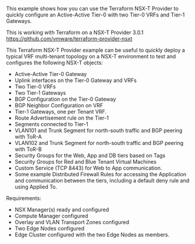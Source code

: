 This example shows how you can use the Terraform NSX-T Provider to quickly configure an Active-Active Tier-0 with two Tier-0 VRFs and Tier-1 Gateways.

This is working with Terraform on a NSX-T Provider 3.0.1 https://github.com/vmware/terraform-provider-nsxt

This Terraform NSX-T Provider example can be useful to quickly deploy a typical VRF multi-tenant topology on a NSX-T environment to test and configures the following NSX-T objects: 

- Active-Active Tier-0 Gateway
- Uplink interfaces on the Tier-0 Gateway and VRFs
- Two Tier-0 VRFs
- Two Tier-1 Gateways
- BGP Configuration on the Tier-0 Gateway
- BGP Neighbor Configuration on VRF
- Tier-1 Gateways, one per Tenant VRF.
- Route Advertisement rule on the Tier-1
- Segments connected to Tier-1
- VLAN101 and Trunk Segment for north-south traffic and BGP peering with ToR-A
- VLAN102 and Trunk Segment for north-south traffic and BGP peering with ToR-B
- Security Groups for the Web, App and DB tiers based on Tags
- Security Groups for Red and Blue Tenant Virtual Machines
- Custom Service (TCP 8443) for Web to App communication.
- Some example Distributed Firewall Rules for accessing the Application and communication between the tiers, including a default deny rule and using Applied To.

Requirements:
- NSX Manager(s) ready and configured
- Compute Manager configured
- Overlay and VLAN Transport Zones configured
- Two Edge Nodes configured
- Edge Cluster configured with the two Edge Nodes as members.


